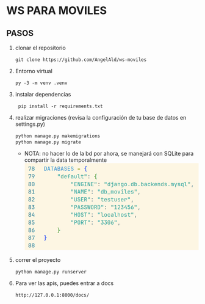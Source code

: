 # WS PARA MOVILES 


## PASOS


1. clonar el repositorio
   ```
   git clone https://github.com/AngelAld/ws-moviles
   ```
2. Entorno virtual
   ```
   py -3 -m venv .venv
   ```

3. instalar dependencias
   ```
    pip install -r requirements.txt
   ```
4. realizar migraciones (revisa la configuración de tu base de datos en settings.py)
   ```
   python manage.py makemigrations
   python manage.py migrate
   ```
     * NOTA: no hacer lo de la bd por ahora, se manejará con SQLite para compartir la data temporalmente
   ![bd configuration](image.png)
5. correr el proyecto
   ```
   python manage.py runserver
   ```

6. Para ver las apis, puedes entrar a docs
   ```
   http://127.0.0.1:8000/docs/
   ```
